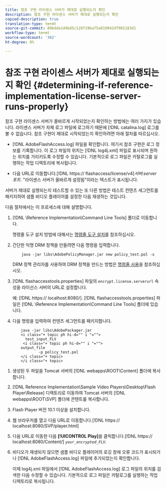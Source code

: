 ```yaml
---
title: 참조 구현 라이센스 서버가 제대로 실행되는지 확인
description: 참조 구현 라이센스 서버가 제대로 실행되는지 확인
copied-description: true
translation-type: tm+mt
source-git-commit: 89bdda1d4bd5c126f19ba75a819942df901183d1
workflow-type: tm+mt
source-wordcount: '362'
ht-degree: 0%

---
```



# 참조 구현 라이센스 서버가 제대로 실행되는지 확인 {#determining-if-reference-implementation-license-server-runs-properly}

참조 구현 라이센스 서버가 올바르게 시작되었는지 확인하는 방법에는 여러 가지가 있습니다. 라이센스 서버가 자체 로그 파일에 로그하기 때문에 [!DNL catalina.log] 로그를 볼 수 없습니다. 참조 구현이 제대로 시작되었는지 확인하려면 아래 절차를 따르십시오.

* [!DNL AdobeFlashAccess.log] 파일을 확인합니다. 여기서 참조 구현은 로그 정보를 기록합니다. 이 로그 파일의 위치는 [!DNL log4j.xml] 파일로 표시되며 원하는 위치를 가리키도록 수정할 수 있습니다. 기본적으로 로그 파일은 카탈로그를 실행하는 작업 디렉토리에 복사됩니다.

* 다음 URL로 이동합니다.[!DNL https:// flashaccess/license/v4]*서버:server 포트*. &quot;라이센스 서버가 올바르게 설정됨&quot;이라는 텍스트가 표시됩니다.

서버가 제대로 실행되는지 테스트할 수 있는 또 다른 방법은 테스트 컨텐츠 세그먼트를 패키지하여 샘플 비디오 플레이어를 설정한 다음 재생하는 것입니다.

다음 절차에서는 이 프로세스에 대해 설명합니다.

1. [!DNL \Reference Implementation\Command Line Tools] 폴더로 이동합니다.

   명령줄 도구 설치 방법에 대해서는 [명령줄 도구 설치](../drm-reference-implementations/command-line-tools/install-command-line-tools.md)를 참조하십시오.

1. 간단한 익명 DRM 정책을 만들려면 다음 명령을 입력합니다.

   ```
       java -jar libs\AdobePolicyManager.jar new policy_test.pol -x
   ```

   DRM 정책 관리자를 사용하여 DRM 정책을 만드는 방법은 [명령줄 사용](../drm-reference-implementations/command-line-tools/configure-command-line-tools/policy-manager/policy-manager-command-line-usage.md)을 참조하십시오.

1. [!DNL flashaccesstools.properties] 파일의 `encrypt.license.serverurl` 속성을 라이선스 서버의 URL로 설정합니다.

   예: [!DNL https:// localhost:8080/]. [!DNL flashaccesstools.properties] 파일은 [!DNL \Reference Implementation\Command Line Tools] 폴더에 있습니다.

1. 다음 명령을 입력하여 컨텐츠 세그먼트를 패키지합니다.

```
       java -jar libs\AdobePackager.jar  
       <i class="+ topic ph hi-d="" i "="">
         test_input_FLV  
        <i class="+ topic ph hi-d="" i "="">
       output_file  
               -p policy_test.pol 
       </i class="+ topic> 
       </i class="+ topic>
```

1. 생성된 두 파일을 Tomcat 서버의 [!DNL webapps\ROOT\Content] 폴더에 복사합니다.
1. [!DNL Reference Implementation\Sample Video Players\Desktop\Flash Player\Release] 디렉토리로 이동하여 Tomcat 서버의 [!DNL webapps\ROOT\SVP\] 폴더에 콘텐트를 복사합니다.

1. Flash Player 버전 10.1 이상을 설치합니다.
1. 웹 브라우저를 열고 다음 URL로 이동합니다.[!DNL        https:// localhost:8080/SVP/player.html]

1. 다음 URL로 이동한 다음 **[!UICONTROL Play]**&#x200B;을 클릭합니다.[!DNL https:// localhost:8080/Content/] *`your_encrypted_FLV`*.

1. 비디오가 재생되지 않으면 샘플 비디오 플레이어의 로깅 창에 오류 코드가 표시되거나 [!DNL AdobeFlashAccess.log] 파일에 추가되었는지 확인합니다.

   이제 log4j.xml 파일에서 [!DNL AdobeFlashAccess.log] 로그 파일의 위치를 검색한 다음 수정할 수 있습니다. 기본적으로 로그 파일은 카탈로그를 실행하는 작업 디렉토리로 복사됩니다.

